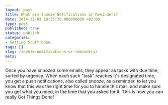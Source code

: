```yaml
---
layout: post
title: What are Snooze Notifications or Reminders?
date: 2014-12-03 10:25:38.000000000 +02:00
type: post
published: true
status: publish
categories:
- Getting Stuff Done
tags: []
slug: /snooze-notifications-or-reminders/
meta:
---
```


Once you have snoozed some emails, they appear as tasks with due time, sorted by urgency. When each such "task" reaches it's designated time, you get a push notifications, also called snooze, as a reminder, to let you know that this was the right time for you to handle this mail, and make sure you get what you need, in the time that you asked for it. This is how you can really Get Things Done!